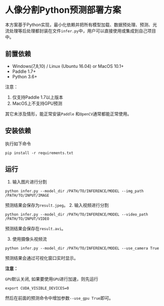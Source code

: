 # 人像分割Python预测部署方案

本方案基于Python实现，最小化依赖并把所有模型加载、数据预处理、预测、光流处理等后处理都封装在文件`infer.py`中，用户可以直接使用或集成到自己项目中。


## 前置依赖
- Windows(7,8,10) / Linux (Ubuntu 16.04) or MacOS 10.1+
- Paddle 1.7+
- Python 3.6+

注意：
1. 仅支持Paddle 1.7以上版本
2. MacOS上不支持GPU预测

其它未涉及情形，能正常安装`Paddle` 和`OpenCV`通常都能正常使用。


## 安装依赖

执行如下命令

```shell
pip install -r requirements.txt
```

## 运行


1. 输入图片进行分割
```
python infer.py --model_dir /PATH/TO/INFERENCE/MODEL --img_path /PATH/TO/INPUT/IMAGE
```

预测结果会保存为`result.jpeg`。
2. 输入视频进行分割
```shell
python infer.py --model_dir /PATH/TO/INFERENCE/MODEL --video_path /PATH/TO/INPUT/VIDEO
```

预测结果会保存在`result.avi`。

3. 使用摄像头视频流
```shell
python infer.py --model_dir /PATH/TO/INFERENCE/MODEL --use_camera True
```
预测结果会通过可视化窗口实时显示。

**注意：**


`GPU`默认关闭, 如果要使用`GPU`进行加速，则先运行
```
export CUDA_VISIBLE_DEVICES=0
```
然后在前面的预测命令中增加参数`--use_gpu True`即可。
